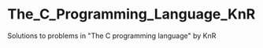 The_C_Programming_Language_KnR
==============================

Solutions to problems in "The C programming language" by KnR
